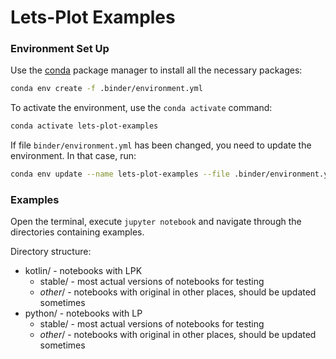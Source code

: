 # Lets-Plot Examples

### Environment Set Up

Use the [conda](https://docs.conda.io) package manager to install all the necessary packages:

```bash
conda env create -f .binder/environment.yml
```

To activate the environment, use the `conda activate` command:

```bash
conda activate lets-plot-examples
```

If file `binder/environment.yml` has been changed, you need to update the environment. In that case, run:

```bash
conda env update --name lets-plot-examples --file .binder/environment.yml --prune
```

### Examples

Open the terminal, execute `jupyter notebook` and navigate through the directories containing examples.

Directory structure:

- kotlin/ - notebooks with LPK
  - stable/ - most actual versions of notebooks for testing
  - *other*/ - notebooks with original in other places, should be updated sometimes
- python/ - notebooks with LP
  - stable/ - most actual versions of notebooks for testing
  - *other*/ - notebooks with original in other places, should be updated sometimes